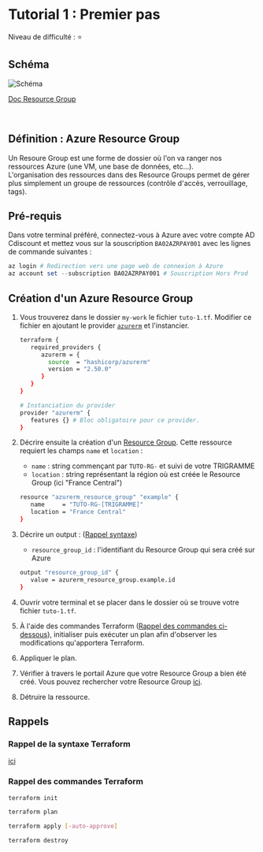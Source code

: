# Tutorial 1 : Premier pas

Niveau de difficulté : ⭐  

## Schéma

![Schéma](../images/rg.png)

[Doc Resource Group](https://docs.microsoft.com/fr-fr/azure/azure-resource-manager/management/overview#resource-groups)

<br/>

## Définition : Azure Resource Group

Un Resoure Group est une forme de dossier où l'on va ranger nos ressources Azure (une VM, une base de données, etc...).  
L'organisation des ressources dans des Resource Groups permet de gérer plus simplement un groupe de ressources (contrôle d'accès, verrouillage, tags).  

## Pré-requis

Dans votre terminal préféré, connectez-vous à Azure avec votre compte AD Cdiscount et mettez vous sur la souscription `BA02AZRPAY001` avec les lignes de commande suivantes : 
   
   ```powershell
   az login # Redirection vers une page web de connexion à Azure
   az account set --subscription BA02AZRPAY001 # Souscription Hors Prod
   ```

## Création d'un Azure Resource Group

1) Vous trouverez dans le dossier `my-work` le fichier `tuto-1.tf`. Modifier ce fichier en ajoutant le provider [`azurerm`](https://registry.terraform.io/providers/hashicorp/azurerm/latest) et l'instancier.
   ```bash
   terraform {
      required_providers {
         azurerm = {
           source  = "hashicorp/azurerm"
           version = "2.50.0"
         }
      }
   }

   # Instanciation du provider
   provider "azurerm" {
      features {} # Bloc obligatoire pour ce provider.
   }
   ```

2) Décrire ensuite la création d'un [Resource Group](https://registry.terraform.io/providers/hashicorp/azurerm/latest/docs/resources/resource_group). Cette ressource requiert les champs `name` et `location` :
   - `name` : string commençant par `TUTO-RG-` et suivi de votre TRIGRAMME
   - `location` : string représentant la région où est créée le Resource Group (ici "France Central")
   ```bash
   resource "azurerm_resource_group" "example" {
      name     = "TUTO-RG-[TRIGRAMME]"
      location = "France Central"
   }
   ```  

3) Décrire un output : ([Rappel syntaxe](./../memo.md##output))
   - `resource_group_id` : l'identifiant du Resource Group qui sera créé sur Azure
   ```bash
   output "resource_group_id" {
      value = azurerm_resource_group.example.id
   }
   ```

4) Ouvrir votre terminal et se placer dans le dossier où se trouve votre fichier `tuto-1.tf`.
   
5) À l'aide des commandes Terraform ([Rappel des commandes ci-dessous](#rappels)), initialiser puis exécuter un plan afin d'observer les modifications qu'apportera Terraform.
   
6) Appliquer le plan.

7) Vérifier à travers le portail Azure que votre Resource Group a bien été créé. Vous pouvez rechercher votre Resource Group [ici](https://portal.azure.com/#blade/HubsExtension/BrowseResourceGroups).
   
8) Détruire la ressource.

## Rappels

### Rappel de la syntaxe Terraform

[ici](../memo.md)  
### Rappel des commandes Terraform

```bash
terraform init

terraform plan

terraform apply [-auto-approve]

terraform destroy
```
